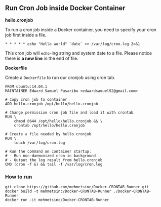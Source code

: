 ## Run Cron Job inside Docker Container

**hello.cronjob**

To run a cron job inside a Docker container, you need to specify your cron job first inside a file.


    * * * * * echo "Hello world" `date` >> /var/log/cron.log 2>&1
    

This cron job will `echo`-ing string and system date to a file.
Please notice there is **a new line** in the end of file.

**Dockerfile**

Create a `Dockerfile` to run our cronjob using cron tab.

    FROM ubuntu:14.04.1
    MAINTAINER Edward Samuel Pasaribu <edwardsamuel92@gmail.com>

    # Copy cron job to container
    ADD hello.cronjob /opt/hello/hello.cronjob

    # Change permission cron job file and load it with crontab
    RUN \
        chmod 0644 /opt/hello/hello.cronjob && \
        crontab /opt/hello/hello.cronjob

    # Create a file needed by hello.cronjob
    RUN \
        touch /var/log/cron.log

    # Run the command on container startup:
    # - Run non-daemonized cron in background
    # - Output the log result from hello.cronjob
    CMD (cron -f &) && tail -f /var/log/cron.log

### How to run

    git clone https://github.com/mehmetsinc/Docker-CRONTAB-Runner.git
    docker build -t mehmetsinc/Docker-CRONTAB-Runner ./Docker-CRONTAB-Runner
    docker run -it mehmetsinc/Docker-CRONTAB-Runner
